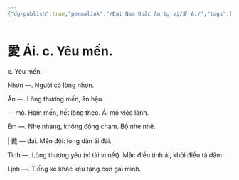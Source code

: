 ```yaml
---
{"dg-publish":true,"permalink":"/Đại Nam Quấc âm tự vị/愛 Ái/","tags":["âm-tự-vị"],"created":"2025-08-16T13:46:44.373+07:00"}
---
```


# 愛 Ái. c. Yêu mến.

c. Yêu mến.


Nhơn —. Người có lòng nhơn.

Ân —. Lòng thương mến, ân hậu.

— mộ. Ham mến, hết lòng theo. Ái mộ việc lành.

Êm —. Nhẹ nhàng, không động chạm. Bộ nhẹ nhẽ.

| 戴 — đái. Mến đội: lòng dân ái đái.

Tình —. Lòng thương yêu (vì tài vì nết). Mắc điều tình ái, khỏi điều tà dâm.

Lịnh —. Tiếng kẻ khác kêu tặng con gái mình.